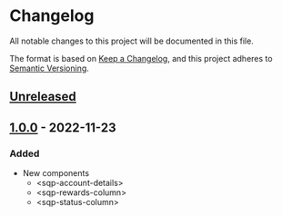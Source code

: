 # Changelog

All notable changes to this project will be documented in this file.

The format is based on [Keep a Changelog](https://keepachangelog.com/en/1.0.0/),
and this project adheres to [Semantic Versioning](https://semver.org/spec/v2.0.0.html).

## [Unreleased]

## [1.0.0] - 2022-11-23

### Added

- New components
  - \<sqp-account-details>
  - \<sqp-rewards-column>
  - \<sqp-status-column>

[unreleased]: https://github.com/saasquatch/program-tools/compare/paypal-components%401.0.0...HEAD
[1.0.0]: https://github.com/saasquatch/program-tools/releases/tag/%40saasquatch%2Fpaypal-components%401.0.0
